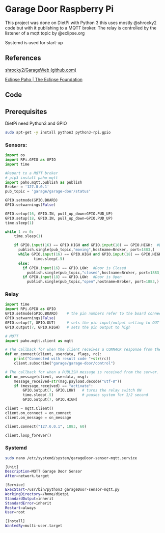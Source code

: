 # Garage Door Raspberry Pi

This project was done on DietPi with Python 3 this uses mostly @shrocky2 code but with it publishing to a MQTT broker. The relay is controlled by the listener of a mqtt topic by @eclipse.org

Systemd is used for start-up

## References

[shrocky2/GarageWeb (github.com)](https://github.com/shrocky2/GarageWeb)

[Eclipse Paho | The Eclipse Foundation](https://www.eclipse.org/paho/index.php?page=clients/python/docs/index.php)

## Code

## Prerequisites

DietPi need Python3 and GPIO

```bash
sudo apt-get -y install python3 python3-rpi.gpio
```

### Sensors:

```python
import os
import RPi.GPIO as GPIO
import time

#Report to a MQTT broker
# pip3 install paho-mqtt
import paho.mqtt.publish as publish
Broker = '127.0.0.1'
pub_topic = 'garage/garage-door/status'

GPIO.setmode(GPIO.BOARD)
GPIO.setwarnings(False)

GPIO.setup(16, GPIO.IN, pull_up_down=GPIO.PUD_UP)
GPIO.setup(18, GPIO.IN, pull_up_down=GPIO.PUD_UP)
time.sleep(1)

while 1 >= 0:
    time.sleep(1)

    if GPIO.input(16) == GPIO.HIGH and GPIO.input(18) == GPIO.HIGH:  #Door Status is Unknown
      publish.single(pub_topic,"moving",hostname=Broker, port=1883,)
      while GPIO.input(16) == GPIO.HIGH and GPIO.input(18) == GPIO.HIGH:
             time.sleep(.5)
      else:
        if GPIO.input(16) == GPIO.LOW:  #Door is Closed
          publish.single(pub_topic,"closed",hostname=Broker, port=1883,)
        if GPIO.input(18) == GPIO.LOW:  #Door is Open
          publish.single(pub_topic,"open",hostname=Broker, port=1883,)
```

### Relay

```python
import time
import RPi.GPIO as GPIO
GPIO.setmode(GPIO.BOARD)    # the pin numbers refer to the board connector not the chip
GPIO.setwarnings(False)
GPIO.setup(7, GPIO.OUT)     # sets the pin input/output setting to OUT
GPIO.output(7, GPIO.HIGH)   # sets the pin output to high

# MQTT
import paho.mqtt.client as mqtt

# The callback for when the client receives a CONNACK response from the server.
def on_connect(client, userdata, flags, rc):
    print("Connected with result code "+str(rc))
    client.subscribe("garage/garage-door/control")

# The callback for when a PUBLISH message is received from the server.
def on_message(client, userdata, msg):
    message_received=str(msg.payload.decode("utf-8"))
    if (message_received) == "activate":
        GPIO.output(7, GPIO.LOW)   # turns the relay switch ON
        time.sleep(.5)             # pauses system for 1/2 second
        GPIO.output(7, GPIO.HIGH)

client = mqtt.Client()
client.on_connect = on_connect
client.on_message = on_message

client.connect("127.0.0.1", 1883, 60)

client.loop_forever()

```

### Systemd

```bash
sudo nano /etc/systemd/system/garageDoor-sensor-mqtt.service
```

```bash
[Unit]
Description=MQTT Garage Door Sensor
After=network.target

[Service]
ExecStart=/usr/bin/python3 garageDoor-sensor-mqtt.py
WorkingDirectory=/home/dietpi
StandardOutput=inherit
StandardError=inherit
Restart=always
User=root

[Install]
WantedBy=multi-user.target
```

